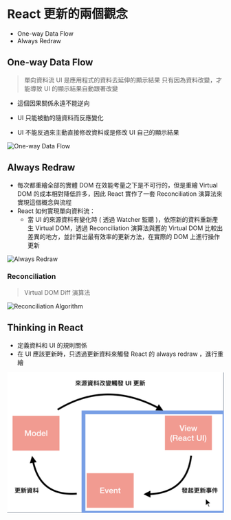 # React 更新的兩個觀念

- One-way Data Flow
- Always Redraw

## One-way Data Flow

> 單向資料流
> UI 是應用程式的資料去延伸的顯示結果
> 只有因為資料改變，才能導致 UI 的顯示結果自動跟著改變

- 這個因果關係永遠不能逆向

- UI 只能被動的隨資料而反應變化

- UI 不能反過來主動直接修改資料或是修改 UI 自己的顯示結果

![One-way Data Flow](https://s3.amazonaws.com/media-p.slid.es/uploads/40413/images/4522228/one_way_data_binding.png)

## Always Redraw

- 每次都重繪全部的實體 DOM 在效能考量之下是不可行的，但是重繪 Virtual DOM 的成本相對降低許多，因此 React 實作了一套 Reconciliation 演算法來實現這個概念與流程
- React 如何實現單向資料流：
  - 當 UI 的來源資料有變化時 ( 透過 Watcher 監聽 )，依照新的資料重新產生 Virtual DOM，透過 Reconciliation 演算法與舊的 Virtual DOM 比較出差異的地方，並計算出最有效率的更新方法，在實際的 DOM 上進行操作更新

![Always Redraw](https://s3.amazonaws.com/media-p.slid.es/uploads/40413/images/4522257/always-redraw.png)

### Reconciliation

> Virtual DOM Diff 演算法

![Reconciliation Algorithm](https://s3.amazonaws.com/media-p.slid.es/uploads/40413/images/4522013/Core.jpg)

## Thinking in React

- 定義資料和 UI 的規則關係
- 在 UI 應該更新時，只透過更新資料來觸發 React 的 always redraw ，進行重繪

![Thinking-in-react](assets/Thinking-in-react.png)